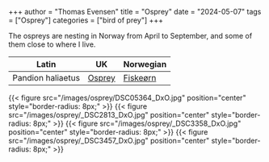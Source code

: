+++
author = "Thomas Evensen"
title = "Osprey"
date = "2024-05-07"
tags = ["Osprey"]
categories = ["bird of prey"]
+++

The ospreys are nesting in Norway from April to September, and some of them close to where I live.

| Latin      | UK | Norwegian |
| --------- |  --------- |    --------- |
| Pandion haliaetus |  [Osprey](https://en.wikipedia.org/wiki/Osprey) | [Fiskeørn](https://no.wikipedia.org/wiki/Fiske%C3%B8rn) |

{{< figure src="/images/osprey/DSC05364_DxO.jpg" position="center" style="border-radius: 8px;" >}}
{{< figure src="/images/osprey/_DSC2813_DxO.jpg" position="center" style="border-radius: 8px;" >}}
{{< figure src="/images/osprey/_DSC3358_DxO.jpg" position="center" style="border-radius: 8px;" >}}
{{< figure src="/images/osprey/_DSC3457_DxO.jpg" position="center" style="border-radius: 8px;" >}}
